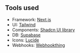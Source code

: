 ## Tools used

-   Framework: [Next.js](https://nextjs.org/docs)
-   UI: [Tailwind](https://tailwindcss.com/docs)
-   Components: [Shadcn UI library](https://ui.shadcn.com/)
-   DB: [Supabase](https://supabase.com/)
-   Icons: [Lucide](https://lucide.dev/)
-   Webhooks: [Webhookthing](https://webhookthing.com/)
